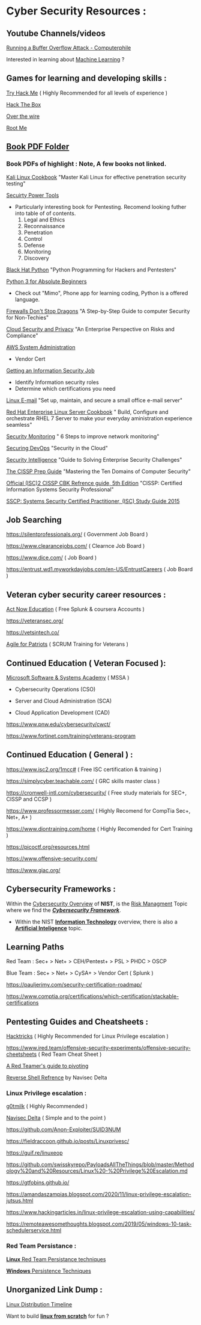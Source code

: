 # __Cyber Security Resources :__

## Youtube Channels/videos 

[Running a Buffer Overflow Attack - Computerphile](https://www.youtube.com/watch?v=1S0aBV-Waeo)

Interested in learning about [Machine Learning](https://youtube.com/playlist?list=PLRKtJ4IpxJpDxl0NTvNYQWKCYzHNuy2xG) ?

## Games for learning and developing skills :

[Try Hack Me](https://tryhackme.com/) ( Highly Recommended for all levels of experience )

[Hack The Box](https://www.hackthebox.com/)

[Over the wire](https://overthewire.org/wargames/)

[Root Me](https://www.root-me.org/?lang=en)



## [Book PDF Folder](https://github.com/Austin44B/Resources/tree/0480863f88d8547780c3b9415ebe4716e7917e17/Book%20PDF%20Collection)

### Book PDFs of highlight : Note, A few books not linked.

[Kali Linux Cookbook](https://github.com/Austin44B/Resources/blob/c243103b5db5379ee68679fd16be521e847caf73/Book%20PDF%20Collection/Kali%20Linux%20Cookbook.pdf) "Master Kali Linux for effective penetration security testing"

[Secuirty Power Tools](https://github.com/Austin44B/Resources/blob/a17a7a1cec79a49835985be5b2a25d20852991ca/Book%20PDF%20Collection/Security%20Power%20Tools.pdf) 

 * Particularly interesting book for Pentesting. Recomend looking futher into table of of contents.
   1. Legal and Ethics
   2. Reconnaissance
   3. Penetration
   4. Control
   5. Defense
   6. Monitoring
   7. Discovery

[Black Hat Python](https://github.com/Austin44B/Resources/blob/c243103b5db5379ee68679fd16be521e847caf73/Book%20PDF%20Collection/Black%20Hat%20Python.pdf) "Python Programming for Hackers and Pentesters"

[Python 3 for Absolute Beginners](https://github.com/Austin44B/Resources/blob/c243103b5db5379ee68679fd16be521e847caf73/Book%20PDF%20Collection/Python%203%20for%20Absolute%20Beginners%20(2009).pdf)

 * Check out "Mimo", Phone app for learning coding, Python is a offered language.

[Firewalls Don't Stop Dragons](https://github.com/Austin44B/Resources/blob/c243103b5db5379ee68679fd16be521e847caf73/Book%20PDF%20Collection/Firewalls%20Don't%20Stop%20Dragons%2C%203rd%20Edition.pdf) "A Step-by-Step Guide to computer Security for Non-Techies"

[Cloud Security and Privacy](https://github.com/Austin44B/Resources/blob/c243103b5db5379ee68679fd16be521e847caf73/Book%20PDF%20Collection/Cloud%20Security%20and%20Privacy.pdf) "An Enterprise Perspective on Risks and Compliance"

[AWS System Administration](https://github.com/Austin44B/Resources/blob/00801ed791cee293224dbf3e990262fd13debe4c/AWS%20System%20Administration.pdf)

  * Vendor Cert

[Getting an Information Security Job](https://github.com/Austin44B/Resources/blob/c243103b5db5379ee68679fd16be521e847caf73/Book%20PDF%20Collection/Getting%20an%20Information%20Security%20Job%20For%20Dummies.pdf)

  * Identify Information security roles
  * Determine which certifications you need

[Linux E-mail](https://github.com/Austin44B/Resources/blob/c243103b5db5379ee68679fd16be521e847caf73/Book%20PDF%20Collection/Linux%20Email%2C%202nd%20Edition.pdf) "Set up, maintain, and secure a small office e-mail server"

[Red Hat Enterprise Linux Server Cookbook](https://github.com/Austin44B/Resources/blob/a17a7a1cec79a49835985be5b2a25d20852991ca/Book%20PDF%20Collection/Red%20Hat%20Enterprise%20Linux%20Server%20Cookbook.pdf) " Build, Configure and orchestrate RHEL 7 Server to make your everyday aministration experience seamless"

[Security Monitoring](https://github.com/Austin44B/Resources/blob/a17a7a1cec79a49835985be5b2a25d20852991ca/Book%20PDF%20Collection/Security%20Monitoring.pdf) " 6 Steps to improve network monitoring"

[Securing DevOps](https://github.com/Austin44B/Resources/blob/ddd279437924d4c933d9b23a658d68514376dbf6/Book%20PDF%20Collection/Securing%20DevOps.pdf) "Security in the Cloud"

[Security Intelligence](https://github.com/Austin44B/Resources/blob/ddd279437924d4c933d9b23a658d68514376dbf6/Book%20PDF%20Collection/Security%20Intelligence.pdf) "Guide to Solving Enterprise Security Challenges"

[The CISSP Prep Guide](https://github.com/Austin44B/Resources/blob/ddd279437924d4c933d9b23a658d68514376dbf6/Book%20PDF%20Collection/The%20CISSP%20Prep%20Guide.pdf) "Mastering the Ten Domains of Computer Security"

[Official (ISC)2 CISSP CBK Refrence guide, 5th Edition](https://github.com/Austin44B/Resources/blob/ddd279437924d4c933d9b23a658d68514376dbf6/Book%20PDF%20Collection/The%20Official%20(ISC)2%20Guide%20to%20the%20CISSP%20CBK%20Reference%2C%205th%20Edition.pdf) "CISSP: Certified Information Systems Security Professional"

[SSCP: Systems Security Certified Practitioner, (ISC) Study Guide 2015](https://github.com/Austin44B/Resources/blob/ddd279437924d4c933d9b23a658d68514376dbf6/Book%20PDF%20Collection/SSCP%20(ISC)2%20Systems%20Security%20Certified%20Practitioner%20Official%20Study%20Guide.pdf)


## Job Searching 

https://silentprofessionals.org/ ( Government Job Board )

https://www.clearancejobs.com/ ( Clearnce Job Board )

https://www.dice.com/ ( Job Board )

https://entrust.wd1.myworkdayjobs.com/en-US/EntrustCareers ( Job Board )



## Veteran cyber security career resources :

[Act Now Education](https://actnoweducation.org/) ( Free Splunk & coursera Accounts )

https://veteransec.org/

https://vetsintech.co/

[Agile for Patriots](https://agileforpatriots.org/) ( SCRUM Training for Veterans )



## Continued Education ( Veteran Focused ):

[Microsoft Software & Systems Academy](https://military.microsoft.com/mssa/) ( MSSA )

   - Cybersecurity Operations (CSO)
     
   - Server and Cloud Administration (SCA)
     
   - Cloud Application Development (CAD)

https://www.pnw.edu/cybersecurity/cwct/

https://www.fortinet.com/training/veterans-program



## Continued Education ( General ) :

https://www.isc2.org/1mcc# ( Free ISC certification & training )

https://simplycyber.teachable.com/ ( GRC skills master class )

https://cromwell-intl.com/cybersecurity/ ( Free study materials for SEC+, CISSP and CCSP )

https://www.professormesser.com/ ( Highly Recomend for CompTia Sec+, Net+, A+ )

https://www.diontraining.com/home ( Highly Recomended for Cert Training )

https://picoctf.org/resources.html

https://www.offensive-security.com/

https://www.giac.org/



## Cybersecurity Frameworks :

Within the [Cybersecurity Overview](https://www.nist.gov/cybersecurity) of **NIST**, is the [Risk Managment](https://www.nist.gov/risk-management) Topic where we find the **_[Cybersecurity Framework](https://www.nist.gov/cyberframework)_**.
  
  * Within the NIST [**Information Technology**](https://www.nist.gov/information-technology) overview, there is also a [**Artificial Inteligence**](https://www.nist.gov/artificial-intelligence) topic.



## Learning Paths

Red Team : Sec+ > Net+ > CEH/Pentest+ > PSL > PHDC > OSCP

Blue Team : Sec+ > Net+ > CySA+ > Vendor Cert ( Splunk )

https://pauljerimy.com/security-certification-roadmap/

https://www.comptia.org/certifications/which-certification/stackable-certifications



## Pentesting Guides and Cheatsheets :

[Hacktricks](https://book.hacktricks.xyz/linux-hardening/linux-privilege-escalation-checklist) ( Highly Recommended for Linux Privilege escalation )

https://www.ired.team/offensive-security-experiments/offensive-security-cheetsheets ( Red Team Cheat Sheet )

[A Red Teamer's guide to pivoting](https://artkond.com/2017/03/23/pivoting-guide/)

[Reverse Shell Refrence](https://delta.navisec.io/reverse-shell-reference/)  by Navisec Delta

### Linux Privilege escalation :

[g0tmilk](https://blog.g0tmi1k.com/2011/08/basic-linux-privilege-escalation/) ( Highly Recommended )

[Navisec Delta](https://delta.navisec.io/privilege-escalation/) ( Simple and to the point )

https://github.com/Anon-Exploiter/SUID3NUM

https://fieldraccoon.github.io/posts/Linuxprivesc/

https://guif.re/linuxeop

https://github.com/swisskyrepo/PayloadsAllTheThings/blob/master/Methodology%20and%20Resources/Linux%20-%20Privilege%20Escalation.md

https://gtfobins.github.io/

https://amandaszampias.blogspot.com/2020/11/linux-privilege-escalation-jutsus.html

https://www.hackingarticles.in/linux-privilege-escalation-using-capabilities/

https://remoteawesomethoughts.blogspot.com/2019/05/windows-10-task-schedulerservice.html

### Red Team **Persistance** :

[**Linux** Red Team Persistance techniques](https://www.linode.com/docs/guides/linux-red-team-persistence-techniques/)

[**Windows** Persistence Techniques](https://pentestlab.blog/2019/11/04/persistence-scheduled-tasks/)

## Unorganized Link Dump :

[Linux Distribution Timeline ](https://upload.wikimedia.org/wikipedia/commons/1/1b/Linux_Distribution_Timeline.svg)

Want to build [**linux from scratch**](https://www.linuxfromscratch.org/) for fun ?


